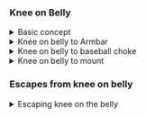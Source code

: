 ### Knee on Belly

<details>
<summary>Basic concept</summary>

Neto Nunes drill guard pass into knee on the belly. \
Shin on the belly gives more control. \
If Right knee on opponents belly, right hand on the floor to your right behind your knee. \
Left hand pulling on opponents right collar. Knee quite far across opponents body. \
</details>

<details>
<summary>Knee on belly to Armbar</summary>

Right knee on opponents belly. \
Opponent escapes knee on the belly by shrimping to the side away from you. \
Your right hand goes under opponents left arm and grab back of their shoulder. \
Left hand on the floor. Move your left knee around behind opponents shoulder.  \
Bring knees up so both facing the ceiling. Squeeze knees and do armbar. \
Don't lose pressure at any point. Keep close to opponent when doing armbar. \

Entry 2: \
Opponent tries to push away your knee on the belly. \
Right hand under their shoulder. Turn them onto their side. \
Left hand on the floor behind them for support. Slide your left knee around. \
Squeeze knees together and armbar. \
</details>

<details>
<summary>Knee on belly to baseball choke</summary>

Right knee on belly. Left hand behind opponents neck palm down. \
Right hand grabs opponents neck palm up. Bring elbows together. \
Hands should be in position like holding a baseball bat. \
Move knee off belly so both knees are on the ground. \
Put your right cheek on opponents hip. Keep pressure on their hip so they cant hip escape or move. \
Move left leg onto other side of opponents head. \
Twist your hips to the side as pull with arms to do the choke. \

</details>

<details>
<summary>Knee on belly to mount</summary>

From knee on belly. Right hand pushes their left arm up. \
Left knee pushes up their right arm. \ 
Then go into high mount. \

</details>


### Escapes from knee on belly

<details>
<summary>Escaping knee on the belly</summary>

Opponent has right knee on your belly. Left hand cup outside of knee. \
Right hand use thumb to push away on opponents foot. \
Then shrimp to the left. Hands keep their knee from going forward as you shrimp away. \
</details>



